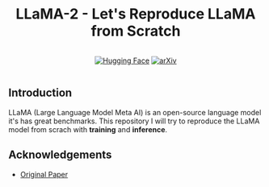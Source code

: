 <div align="center">

# LLaMA-2 - Let's Reproduce LLaMA from Scratch

<div style="display:flex; justify-content:center; gap: 20px;">

[![Hugging Face](https://img.shields.io/badge/Hugging%20Face-FFD21E?logo=huggingface&logoColor=000)](https://huggingface.co/meta-llama/Llama-2-7b-chat-hf) [![arXiv](https://img.shields.io/badge/arXiv-LLaMA-B31B1B?logo=arXiv&logoColor=white)](https://arxiv.org/abs/2302.13971)


</div>

</div>

## Introduction

LLaMA (Large Language Model Meta AI) is an open-source language model it's has great benchmarks. This repository I will try to reproduce the LLaMA model from scrach with **training** and **inference**.

## Acknowledgements
- [Original Paper](https://arxiv.org/abs/2302.13971)